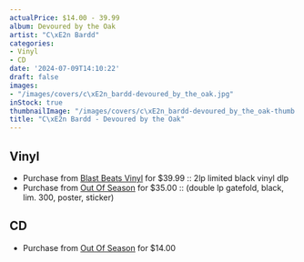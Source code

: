 ```yaml
---
actualPrice: $14.00 - 39.99
album: Devoured by the Oak
artist: "C\xE2n Bardd"
categories:
- Vinyl
- CD
date: '2024-07-09T14:10:22'
draft: false
images:
- "/images/covers/c\xE2n_bardd-devoured_by_the_oak.jpg"
inStock: true
thumbnailImage: "/images/covers/c\xE2n_bardd-devoured_by_the_oak-thumb.jpg"
title: "C\xE2n Bardd - Devoured by the Oak"
---
```


## Vinyl
* Purchase from [Blast Beats Vinyl](https://blastbeatsvinyl.com/products/can-bardd-devoured-by-the-oak-2lp-limited-black-vinyl-dlp) for $39.99 :: 2lp limited black vinyl dlp
* Purchase from [Out Of Season](https://www.outofseasonlabel.com/products/can-bardd-devoured-by-the-oak-deluxe-vinyl-2xlp-double-lp-gatefold-color-lim-199-poster-sticker) for $35.00 :: (double lp gatefold, black, lim. 300, poster, sticker)
## CD
* Purchase from [Out Of Season](https://www.outofseasonlabel.com/products/can-bardd-devoured-by-the-oak-cd) for $14.00
